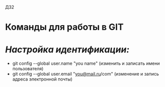 ДЗ2
# Команды для работы в GIT
# *Настройка идентификации:*
- git config --global user.name "you name" (изменить и записать имени пользователя)
- git config --global user.email "you@mail.ru/com" (изменение и запись адреса электронной почты)